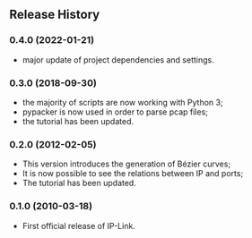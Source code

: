 ## Release History

### 0.4.0 (2022-01-21)

- major update of project dependencies and settings.


### 0.3.0 (2018-09-30)

- the majority of scripts are now working with Python 3;
- pypacker is now used in order to parse pcap files;
- the tutorial has been updated.


### 0.2.0 (2012-02-05)

- This version introduces the generation of Bézier curves;
- It is now possible to see the relations between IP and ports;
- The tutorial has been updated.


### 0.1.0 (2010-03-18)

- First official release of IP-Link.

